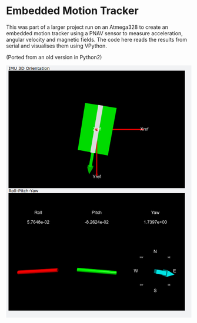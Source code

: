 # Embedded Motion Tracker 

This was part of a larger project run on an Atmega328 to create an embedded motion tracker using a PNAV sensor to measure acceleration, angular velocity and magnetic fields.
The code here reads the results from serial and visualises them using VPython.

(Ported from an old version in Python2)


![Python implementation of embedded motion tracker](figs/example.png)